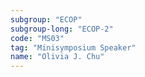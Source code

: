 ```yaml
---
subgroup: "ECOP"
subgroup-long: "ECOP-2"
code: "MS03"
tag: "Minisymposium Speaker"
name: "Olivia J. Chu"
---
```

